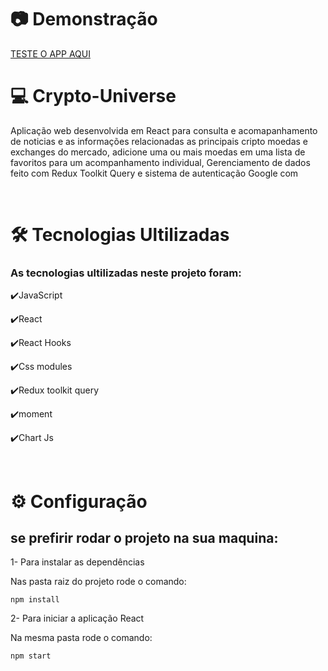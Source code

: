 
# 📷 Demonstração

<a href="https://crypto-universo.netlify.app/">TESTE O APP AQUI</a>


# 💻 Crypto-Universe 

Aplicação web desenvolvida em React para consulta e acomapanhamento de noticias e as informações relacionadas as principais cripto moedas e exchanges do mercado, adicione uma ou mais moedas em uma lista de favoritos para um acompanhamento individual, Gerenciamento de dados feito com Redux Toolkit Query e sistema de autenticação Google com 

<br>

# 🛠 Tecnologias Ultilizadas

### As tecnologias ultilizadas neste projeto foram:

✔️JavaScript

✔️React

✔️React Hooks

✔️Css modules

✔️Redux toolkit query

✔️moment 

✔️Chart Js

<br>

# ⚙ Configuração

## se prefirir rodar o projeto na sua maquina:

1- Para instalar as dependências

Nas pasta raiz do projeto rode o comando:
    
    npm install

2- Para iniciar a aplicação React

Na mesma pasta rode o comando:

    npm start



